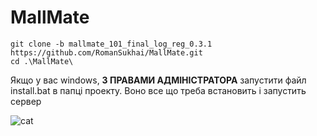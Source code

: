 <h1>MallMate</h1>

``` shell
git clone -b mallmate_101_final_log_reg_0.3.1 https://github.com/RomanSukhai/MallMate.git
cd .\MallMate\
```
Якщо у вас windows, __**З ПРАВАМИ АДМІНІСТРАТОРА**__ запустити файл install.bat в папці проекту. Воно все що треба встановить і запустить сервер


   ![cat](https://github.com/RomanSukhai/MallMate/assets/118640498/488761ad-a13a-438b-82df-02a00ef1bcc3)


